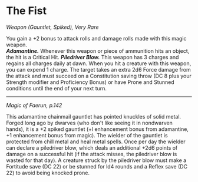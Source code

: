 # The Fist
*Weapon (Gauntlet, Spiked), Very Rare*

You gain a +2 bonus to attack rolls and damage rolls made with this magic weapon.  
***Adamantine.*** Whenever this weapon or piece of ammunition hits an object, the hit is a Critical Hit.
***Piledriver Blow.*** This weapon has 3 charges and regains all charges daily at dawn. When you hit a creature with this weapon, you can expend 1 charge. The target takes an extra 2d6 Force damage from the attack and must succeed on a Constitution saving throw (DC 8 plus your Strength modifier and Proficiency Bonus) or have Prone and Stunned conditions until the end of your next turn.  




---
*Magic of Faerun, p.142*

This adamantine chainmail gauntlet has pointed knuckles of solid metal. Forged long ago by dwarves (who don't like seeing it in nondwarven hands), it is a +2 spiked gauntlet (+l enhancement bonus from adamantine, +1 enhancement bonus from magic). The wielder of the gauntlet is protected from chill metal and heal metal spells. Once per day the wielder can declare a piledriver blow, which deals an additional +2d6 points of damage on a successful hit (if the attack misses, the piledriver blow is wasted for that day). A creature struck by the piledriver blow must make a Fortitude save (DC 22) or be stunned for ld4 rounds and a Reflex save (DC 22) to avoid being knocked prone.